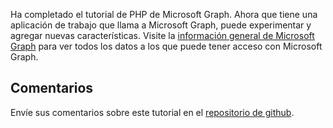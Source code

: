 <!-- markdownlint-disable MD002 MD041 -->

Ha completado el tutorial de PHP de Microsoft Graph. Ahora que tiene una aplicación de trabajo que llama a Microsoft Graph, puede experimentar y agregar nuevas características. Visite la [información general de Microsoft Graph](/graph/overview) para ver todos los datos a los que puede tener acceso con Microsoft Graph.

## <a name="feedback"></a>Comentarios

Envíe sus comentarios sobre este tutorial en el [repositorio de github](https://github.com/microsoftgraph/msgraph-training-phpapp).